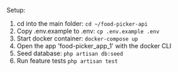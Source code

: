 Setup:
1. cd into the main folder: ```cd ~/food-picker-api```
2. Copy .env.example to .env: ```cp .env.example .env```
3. Start docker container: ```docker-compose up```
4. Open the app 'food-picker_app_1' with the docker CLI
5. Seed database: ```php artisan db:seed```
6. Run feature tests ```php artisan test```
